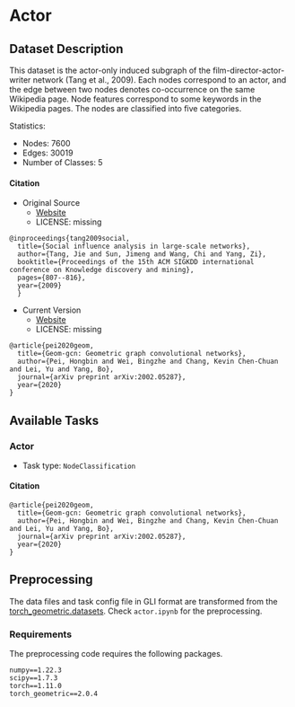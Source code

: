 # Actor

## Dataset Description
This dataset is the actor-only induced subgraph of the film-director-actor-writer network (Tang et al., 2009). Each nodes correspond to an actor, and the edge between two nodes denotes co-occurrence on the same Wikipedia page. Node features correspond to some keywords in the Wikipedia pages. The nodes are classified into five categories.


Statistics:
- Nodes: 7600
- Edges: 30019
- Number of Classes: 5

#### Citation
- Original Source
  + [Website](https://www.aminer.org/lab-datasets/soinf/)
  + LICENSE: missing
```
@inproceedings{tang2009social,
  title={Social influence analysis in large-scale networks},
  author={Tang, Jie and Sun, Jimeng and Wang, Chi and Yang, Zi},
  booktitle={Proceedings of the 15th ACM SIGKDD international conference on Knowledge discovery and mining},
  pages={807--816},
  year={2009}
  }
```
- Current Version
  + [Website](https://github.com/graphdml-uiuc-jlu/geom-gcn)
  + LICENSE: missing
```
@article{pei2020geom,
  title={Geom-gcn: Geometric graph convolutional networks},
  author={Pei, Hongbin and Wei, Bingzhe and Chang, Kevin Chen-Chuan and Lei, Yu and Yang, Bo},
  journal={arXiv preprint arXiv:2002.05287},
  year={2020}
}
```

## Available Tasks

### Actor

- Task type: `NodeClassification`


#### Citation

```
@article{pei2020geom,
  title={Geom-gcn: Geometric graph convolutional networks},
  author={Pei, Hongbin and Wei, Bingzhe and Chang, Kevin Chen-Chuan and Lei, Yu and Yang, Bo},
  journal={arXiv preprint arXiv:2002.05287},
  year={2020}
}
```

## Preprocessing
The data files and task config file in GLI format are transformed from the [torch_geometric.datasets](https://pytorch-geometric.readthedocs.io/en/latest/modules/datasets.html). Check `actor.ipynb` for the preprocessing.


### Requirements

The preprocessing code requires the following packages.

```
numpy==1.22.3
scipy==1.7.3
torch==1.11.0
torch_geometric==2.0.4
```
